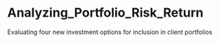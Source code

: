 # Analyzing_Portfolio_Risk_Return
Evaluating four new investment options for inclusion in client portfolios
